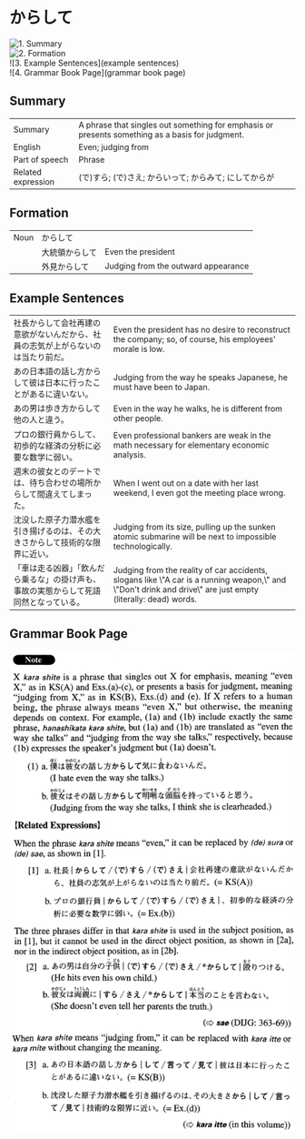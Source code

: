 # からして

![1. Summary](summary)<br>
![2. Formation](formation)<br>
![3. Example Sentences](example sentences)<br>
![4. Grammar Book Page](grammar book page)<br>


## Summary

<table><tr>   <td>Summary</td>   <td>A phrase that singles out something for emphasis or presents something as a basis for judgment.</td></tr><tr>   <td>English</td>   <td>Even; judging from</td></tr><tr>   <td>Part of speech</td>   <td>Phrase</td></tr><tr>   <td>Related expression</td>   <td>(で)すら; (で)さえ; からいって; からみて; にしてからが</td></tr></table>

## Formation

<table class="table"><tbody><tr class="tr head"><td class="td"><span class="bold">Noun</span></td><td class="td"><span class="concept">からして</span></td><td class="td"></td></tr><tr class="tr"><td class="td"></td><td class="td"><span>大統領</span><span class="concept">からして</span></td><td class="td"><span>Even the president</span></td></tr><tr class="tr"><td class="td"></td><td class="td"><span>外見</span><span class="concept">からして</span></td><td class="td"><span>Judging from the outward appearance</span></td></tr></tbody></table>

## Example Sentences

<table><tr>   <td>社長からして会社再建の意欲がないんだから、社員の志気が上がらないのは当たり前だ。</td>   <td>Even the president has no desire to reconstruct the company; so, of course, his employees' morale is low.</td></tr><tr>   <td>あの日本語の話し方からして彼は日本に行ったことがあるに違いない。</td>   <td>Judging from the way he speaks Japanese, he must have been to Japan.</td></tr><tr>   <td>あの男は歩き方からして他の人と違う。</td>   <td>Even in the way he walks, he is different from other people.</td></tr><tr>   <td>プロの銀行員からして、初歩的な経済の分析に必要な数学に弱い。</td>   <td>Even professional bankers are weak in the math necessary for elementary economic analysis.</td></tr><tr>   <td>週末の彼女とのデートでは、待ち合わせの場所からして間違えてしまった。</td>   <td>When I went out on a date with her last weekend, I even got the meeting place wrong.</td></tr><tr>   <td>沈没した原子力潜水艦を引き揚げるのは、その大きさからして技術的な限界に近い。</td>   <td>Judging from its size, pulling up the sunken atomic submarine will be next to impossible technologically.</td></tr><tr>   <td>「車は走る凶器」「飲んだら乗るな」の掛け声も、事故の実態からして死語同然となっている。</td>   <td>Judging from the reality of car accidents, slogans like \"A car is a running weapon,\" and \"Don't drink and drive\" are just empty (literally: dead) words.</td></tr></table>

## Grammar Book Page

![](../img/Advancedからして.png)

